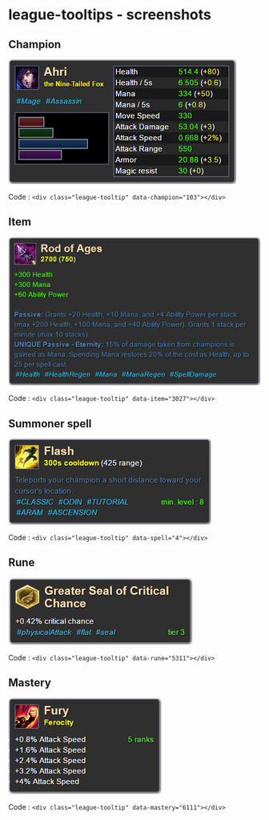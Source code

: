 # league-tooltips - screenshots

## Champion
![Champion tooltip](previews/champion.png)

Code :
`<div class="league-tooltip" data-champion="103"></div>`

## Item
![Item tooltip](previews/item.png)

Code :
`<div class="league-tooltip" data-item="3027"></div>`

## Summoner spell
![Spell tooltip](previews/summoner.png)

Code :
`<div class="league-tooltip" data-spell="4"></div>`

## Rune
![Rune tooltip](previews/rune.png)

Code :
`<div class="league-tooltip" data-rune="5311"></div>`

## Mastery
![Mastery tooltip](previews/mastery.png)

Code :
`<div class="league-tooltip" data-mastery="6111"></div>`
